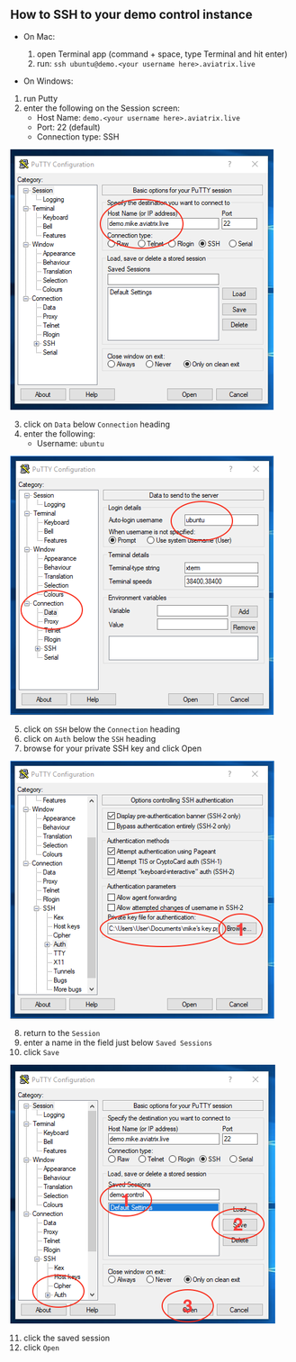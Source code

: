 How to SSH to your demo control instance
----------------------------------------
* On Mac:
  1. open Terminal app (command + space, type Terminal and hit enter)
  2. run: 
     ```ssh ubuntu@demo.<your username here>.aviatrix.live```

* On Windows:
1. run Putty
2. enter the following on the Session screen:
   - Host Name: `demo.<your username here>.aviatrix.live`
   - Port: 22 (default)
   - Connection type: SSH

  ![Image](images/ssh/putty1.png)

3. click on `Data` below `Connection` heading
4. enter the following:
   - Username: `ubuntu`
 
  ![Image](images/ssh/putty2.png)

5. click on `SSH` below the `Connection` heading
6. click on `Auth` below the `SSH` heading
7. browse for your private SSH key and click Open

  ![Image](images/ssh/putty3.png)

8. return to the `Session`
9. enter a name in the field just below `Saved Sessions`
10. click `Save`

  ![Image](images/ssh/putty4.png)
 
11. click the saved session
12. click `Open`
